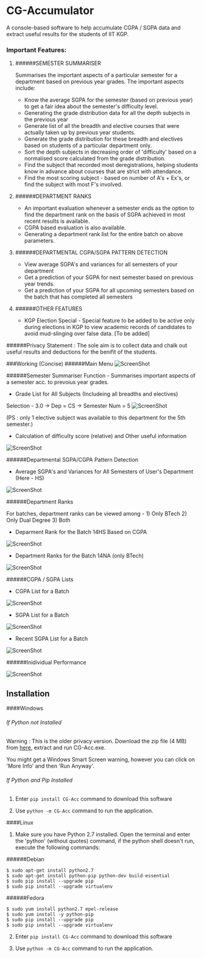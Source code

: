 # CG-Accumulator
A console-based software to help accumulate CGPA / SGPA data and extract useful results for the students of IIT KGP.


### Important Features:
1. ######SEMESTER SUMMARISER

    Summarises the important aspects of a particular semester for a department 
    based on previous year grades. The important aspects include:
    - Know the average SGPA for the semester (based on previous year) to get a fair idea about the semester's difficulty level.
    - Generating the grade distribution data for all the depth subjects in the previous year
    - Generate list of all the breadth and elective courses that were actually taken up by previous year students.
    - Generate the grade distribution for these breadth and electives based on students of a particular department only.
    - Sort the depth subjects in decreasing order of 'difficulty' based on a normalised score calculated from the grade distribution.
    - Find the subject that recorded most deregistrations, helping students know in advance about courses that are strict with attendance.
    - Find the most scoring subject - based on number of A's + Ex's, or find the subject with most F's involved. 
 
2. ######DEPARTMENT RANKS
    - An important evaluation whenever a semester ends as the option to find the department rank 
      on the basis of SGPA achieved in most recent results is available.
    - CGPA based evaluation is also available.
    - Generating a department rank list for the entire batch on above parameters.
 
3. ######DEPARTMENTAL CGPA/SGPA PATTERN DETECTION
    - View average SGPA's and variances for all semesters of your department
    - Get a prediction of your SGPA for next semester based on previous year trends.
    - Get a prediction of your SGPA for all upcoming semesters based on the batch that has completed all semesters

4. ######OTHER FEATURES
    - KGP Election Special - Special feature to be added to be active only during elections in KGP to view academic records of candidates to avoid mud-slinging over false data. [To be added]

######Privacy Statement :
The sole aim is to collect data and chalk out useful results and deductions for the benifit of the students. 


###Working (Concise)
######Main Menu
![ScreenShot](Ubuntu_Screenshots/u9.png)


######Semester Summariser
Function - Summarises important aspects of a semester acc. to prevoius year grades.

* Grade List for All Subjects (Includeing all breadths and electives)
    
Selection - 3.0 -> Dep = CS -> Semester Num = 5
![ScreenShot](Ubuntu_Screenshots/u6.png)

(PS : only 1 elective subject was available to this department for the 5th semester.)

* Calculation of difficulty score (relative) and Other useful information

![ScreenShot](Ubuntu_Screenshots/u7.png)


######Departmental SGPA/CGPA Pattern Detection

* Average SGPA's and Variances for All Semesters of User's Department (Here - HS)

![ScreenShot](Screenshots/13_all_sem_avg.PNG)


######Department Ranks

For batches, department ranks can be viewed among - 1) Only BTech 2) Only Dual Degree 3) Both

* Deparment Rank for the Batch 14HS Based on CGPA

![ScreenShot](Ubuntu_Screenshots/u4.png)

* Department Ranks for the Batch 14NA (only BTech)

![ScreenShot](Ubuntu_Screenshots/u5.png)


######CGPA / SGPA Lists

* CGPA List for a Batch

![ScreenShot](Ubuntu_Screenshots/u1.png)

* SGPA List for a Batch

![ScreenShot](Ubuntu_Screenshots/u2.png)

* Recent SGPA List for a Batch

![ScreenShot](Ubuntu_Screenshots/u3.png)



######Inidividual Performance

![ScreenShot](Ubuntu_Screenshots/u8.png)




## Installation

####Windows

###### If Python not Installed 
Warning : This is the older privacy version.
Download the zip file (4 MB) from [here](https://goo.gl/dG48U5), extract and run CG-Acc.exe.

You might get a Windows Smart Screen warning, however you can click on 'More Info' and then 'Run Anyway'.

###### If Python and Pip Installed 
    
1. Enter `pip install CG-Acc` command to download this software

2. Use `python -m CG-Acc` command to run the application.



####Linux
1. Make sure you have Python 2.7 installed. Open the terminal and enter the 'python' (without quotes) command, if the python shell doesn't run, execute the following commands:

######Debian
```shell
$ sudo apt-get install python2.7
$ sudo apt-get install python-pip python-dev build-essential 
$ sudo pip install --upgrade pip 
$ sudo pip install --upgrade virtualenv 
```

######Fedora
```shell
$ sudo yum install python2.7 epel-release
$ sudo yum install -y python-pip
$ sudo pip install --upgrade pip 
$ sudo pip install --upgrade virtualenv 
```

2. Enter `pip install CG-Acc` command to download this software

3. Use `python -m CG-Acc` command to run the application.
